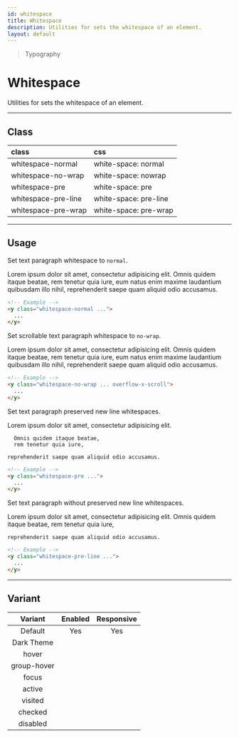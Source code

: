 ```yaml
---
id: whitespace
title: Whitespace
description: Utilities for sets the whitespace of an element.
layout: default
---
```


> Typography

# Whitespace

Utilities for sets the whitespace of an element.

---

## Class

| <span class="px-3 py-1 text-white dark:text-charcoal-100 bg-charcoal-100 dark:bg-gray-600 rounded-full">class</span> | <span class="px-3 py-1 text-white dark:text-charcoal-100 bg-charcoal-100 dark:bg-gray-600 rounded-full">css</span> |
|:--|:--|
| whitespace-normal | white-space: normal |
| whitespace-no-wrap | white-space: nowrap |
| whitespace-pre | white-space: pre |
| whitespace-pre-line | white-space: pre-line |
| whitespace-pre-wrap | white-space: pre-wrap |

---

## Usage

Set text paragraph whitespace to `normal`.

<y class="my-2 mx-auto max-w-lg">
  <y class="p-4 bg-gray-300 whitespace-normal">
   Lorem ipsum dolor sit amet, consectetur adipisicing elit. Omnis quidem itaque beatae, rem tenetur quia iure, eum natus enim maxime laudantium quibusdam illo nihil, reprehenderit saepe quam aliquid odio accusamus.
 </y>
</y>

```html
<!-- Example -->
<y class="whitespace-normal ...">
  ...
</y>
```

Set scrollable text paragraph whitespace to `no-wrap`.

<y class="my-2 mx-auto max-w-lg">
  <y class="p-4 bg-gray-300 whitespace-no-wrap overflow-x-scroll">
   Lorem ipsum dolor sit amet, consectetur adipisicing elit. Omnis quidem itaque beatae, rem tenetur quia iure, eum natus enim maxime laudantium quibusdam illo nihil, reprehenderit saepe quam aliquid odio accusamus.
 </y>
</y>

```html
<!-- Example -->
<y class="whitespace-no-wrap ... overflow-x-scroll">
  ...
</y>
```

Set text paragraph preserved new line whitespaces.

<y class="my-2 mx-auto max-w-lg">
  <y class="p-4 bg-gray-300 whitespace-pre">
    Lorem ipsum dolor sit amet, consectetur adipisicing elit.

      Omnis quidem itaque beatae,
      rem tenetur quia iure,

    reprehenderit saepe quam aliquid odio accusamus.
  </y>
</y>

```html
<!-- Example -->
<y class="whitespace-pre ...">
  ...
</y>
```

Set text paragraph without preserved new line whitespaces.

<y class="my-2 mx-auto max-w-lg">
  <y class="p-4 bg-gray-300 whitespace-pre-line">
    Lorem ipsum dolor sit amet, consectetur adipisicing elit.
    Omnis quidem itaque beatae,
    rem tenetur quia iure,

    reprehenderit saepe quam aliquid odio accusamus.
  </y>
</y>

```html
<!-- Example -->
<y class="whitespace-pre-line ...">
  ...
</y>
```

---

## Variant

| <span class="font-semibold underline">Variant</span> | <span class="font-semibold underline">Enabled</span> | <span class="font-semibold underline">Responsive</span> |
|:-:|:-:|:-:|
| Default | Yes | Yes |
| Dark Theme | | |
| hover| | |
| group-hover | | |
| focus | | |
| active | | |
| visited | | |
| checked | | |
| disabled | | |